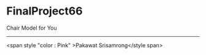 # FinalProject66
Chair Model for You <hr>
<span style "color : Pink" >Pakawat Srisamrong</style span>
